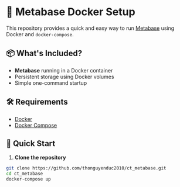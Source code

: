 # 🚀 Metabase Docker Setup

This repository provides a quick and easy way to run [Metabase](https://www.metabase.com/) using Docker and `docker-compose`.

## 📦 What's Included?

- **Metabase** running in a Docker container
- Persistent storage using Docker volumes
- Simple one-command startup

## 🛠️ Requirements

- [Docker](https://www.docker.com/)
- [Docker Compose](https://docs.docker.com/compose/)

## 🚀 Quick Start

1. **Clone the repository**

```bash
git clone https://github.com/thonguyenduc2010/ct_metabase.git
cd ct_metabase
docker-compose up
